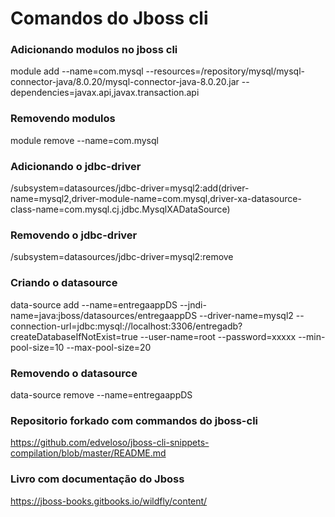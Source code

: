 # Comandos do Jboss cli

### Adicionando modulos no jboss cli

module add --name=com.mysql --resources=/repository/mysql/mysql-connector-java/8.0.20/mysql-connector-java-8.0.20.jar --dependencies=javax.api,javax.transaction.api

### Removendo modulos 

module remove --name=com.mysql

### Adicionando o jdbc-driver

/subsystem=datasources/jdbc-driver=mysql2:add(driver-name=mysql2,driver-module-name=com.mysql,driver-xa-datasource-class-name=com.mysql.cj.jdbc.MysqlXADataSource)

### Removendo o jdbc-driver

/subsystem=datasources/jdbc-driver=mysql2:remove

### Criando o datasource

 data-source add --name=entregaappDS --jndi-name=java:jboss/datasources/entregaappDS --driver-name=mysql2 --connection-url=jdbc:mysql://localhost:3306/entregadb?createDatabaseIfNotExist=true --user-name=root --password=xxxxx --min-pool-size=10 --max-pool-size=20
 
 
 ### Removendo o datasource

 data-source remove --name=entregaappDS
 
 
 ### Repositorio forkado com commandos do jboss-cli
 
 https://github.com/edveloso/jboss-cli-snippets-compilation/blob/master/README.md
 
 
### Livro com documentação do Jboss

https://jboss-books.gitbooks.io/wildfly/content/

